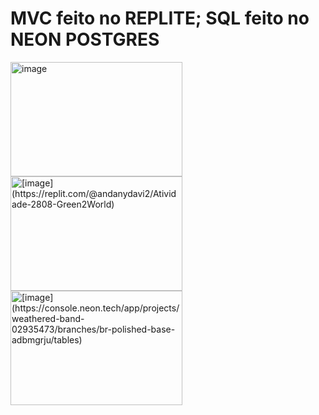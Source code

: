 # MVC feito no REPLITE; SQL feito no NEON POSTGRES

<img width="275" height="183" alt="image" src="https://github.com/user-attachments/assets/039723f7-4d1a-4b10-b601-72e0632a422c" />

<img width="275" height="183" alt="[image](https://replit.com/@andanydavi2/Atividade-2808-Green2World)" src="https://github.com/user-attachments/assets/15f678be-76e8-45d2-a774-d024c7cf749d" />

<img width="275" height="183" alt="[image](https://console.neon.tech/app/projects/weathered-band-02935473/branches/br-polished-base-adbmgrju/tables)" src="https://github.com/user-attachments/assets/67bc8b75-8d4b-492b-844a-2bcbcff01b35" />
